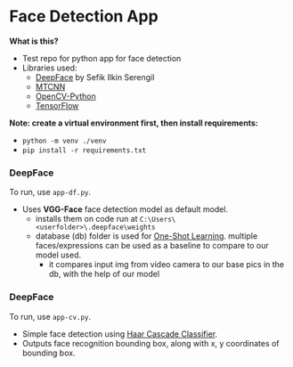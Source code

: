 # Face Detection App

**What is this?**

- Test repo for python app for face detection
- Libraries used: 
	- [DeepFace](https://github.com/serengil/deepface) by Sefik Ilkin Serengil
	- [MTCNN](https://pypi.org/project/mtcnn/)
	- [OpenCV-Python](https://pypi.org/project/opencv-python/)
	- [TensorFlow](https://pypi.org/project/tensorflow/)

**Note: create a virtual environment first, then install requirements:**
- `python -m venv ./venv`
- `pip install -r requirements.txt`

### DeepFace
To run, use `app-df.py`.
- Uses **VGG-Face** face detection model as default model.
	- installs them on code run at `C:\Users\<userfolder>\.deepface\weights`
	- database (db) folder is used for [One-Shot Learning](https://serokell.io/blog/nn-and-one-shot-learning). multiple faces/expressions can be used as a baseline to compare to our model used.
		- it compares input img from video camera to our base pics in the db, with the help of our model

### DeepFace
To run, use `app-cv.py`.
- Simple face detection using [Haar Cascade Classifier](https://medium.com/analytics-vidhya/haar-cascades-explained-38210e57970d).
- Outputs face recognition bounding box, along with x, y coordinates of bounding box.
